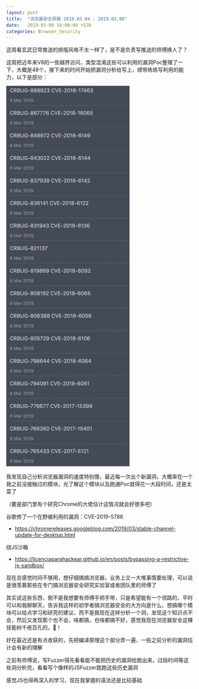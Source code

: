 ```yaml
---
layout: post
title:  "浏览器安全周报 2019.03.04 - 2019.03.08"
date:   2019-03-08 18:00:00 +520
categories: Browser_Security
---
```


这周看玄武日常推送的排版风格不太一样了，是不是负责写推送的师傅换人了？

这周把近年来V8的一些越界访问，类型混淆这些可以利用的漏洞Poc整理了一下，大概是48个，接下来的时间开始把漏洞分析给写上，顺带练练写利用的能力，以下是部分：

![IMAGE](/assets/resources/E32CC9E6BC079F46F201B7332DC1EFB3.jpg)

我发现自己分析浏览器漏洞的速度特别慢，最近每一次出个新漏洞，大概率在一个我之前没接触过的模块，光了解这个模块以及跑通Poc就得花一大段时间，还是太菜了

（要是部门里有个研究Chrome的大佬估计这情况就会好很多吧）

谷歌修了一个在野被利用的漏洞：CVE-2019-5786
- https://chromereleases.googleblog.com/2019/03/stable-channel-update-for-desktop.html

绕JS沙箱
- https://licenciaparahackear.github.io/en/posts/bypassing-a-restrictive-js-sandbox/

现在总感觉时间不够用，想仔细搞搞浏览器，业务上又一大堆事情要处理，可以说是很羡慕那些在专门搞浏览器安全研究实验室或者团队里的师傅了

其实说这些东西，倒不是我想要有师傅手把手带，只是希望能有一个领路的，平时可以和我聊聊天，告诉我这样的初学者搞浏览器安全的大方向是什么，想搞哪个模块可以给点学习和研究的建议，而不是我现在这样分析一个洞，发现这个知识点不会，然后又发现那个也不会，啥都搞，也啥都搞不好，感觉我现在浏览器安全这棵技能树千疮百孔的，💊！

好在最近还是有点收获的，先把编译原理这个部分弄一遍，一些之前分析的漏洞估计会有新的理解

之前有师傅说，写Fuzzer得先看看能不能把历史的漏洞给跑出来，过段时间等这些洞分析完，看看写个像样的JSFuzzer跑跑这些历史漏洞

感觉JS也得再深入的学习，现在我掌握的语法还是比较基础